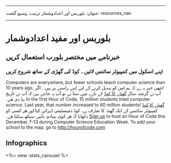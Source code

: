 * * *

عنوان: بلوربس اور اعدادوشمار ترتیب: وسیع گشت: resources_nav

* * *

# بلوربس اور مفید اعدادوشمار

## خبرنامے میں مختصر بلورب استعمال کریں

### اپنے اسکول میں کمپیوٹر سائنس لائیں ۔ کوڈ کی گھڑی کے ساتھ شروع کریں

Computers are everywhere, but fewer schools teach computer science than 10 years ago. اچھی خبر یہ ہے کہ ہم اس کو تبدیل کرنے کے لیے اپنے راستے پر ہیں ۔ اگر آپ نے گزشتہ سال [ گھنٹے کا کوڈ](<%= hoc_uri('/') %>) کے بارے میں سنا یے تو آپ یہ جانتے ہیں کۃ آپ نے تاریخ بنا دی ھے۔ In the first Hour of Code, 15 million students tried computer science. Last year, that number increased to 60 million students! [ گھنٹے کا کوڈ](<%= hoc_uri('/') %>) کمپیوٹر سائنس کے ایک گھنٹہ کا تعارف ہے، کوڈ دمیسٹیفی ڈیزائن کیا اور ھر کسی کو دکھایا کٰٰۃ ھر کوی بنیادی باتیں سیکھ سکتا ھے۔ [Sign up](<%= hoc_uri('/') %>) to host an Hour of Code this December 7-13 during Computer Science Education Week. To add your school to the map, go to <http://hourofcode.com>

## Infographics

<%= view :stats_carousel %>